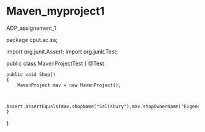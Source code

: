 # Maven_myproject1
ADP_assignement_1

package cput.ac.za;

import org.junit.Assert;
import org.junit.Test;


public class MavenProjectTest
{
    @Test

    public void Shop()
    {
        MavenProject mav = new MavenProject();


        Assert.assertEquals(mav.shopName("Salisbury"),mav.shopOwnerName("Eugene"),mav.shopName("Eugene"));
    }
}
